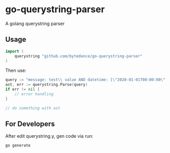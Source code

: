 # go-querystring-parser
A golang querystring parser

## Usage

```go
import (
    querystring "github.com/bytedance/go-querystring-parser"
)
```

Then use:

```go
query := "message: test\\ value AND datetime: [\"2020-01-01T00:00:00\" TO \"2020-12-31T00:00:00\"]"
ast, err := querystring.Parse(query)
if err != nil {
    // error handling
}

// do something with ast
```

## For Developers

After edit querystring.y, gen code via run:

```shell
go generate
```
